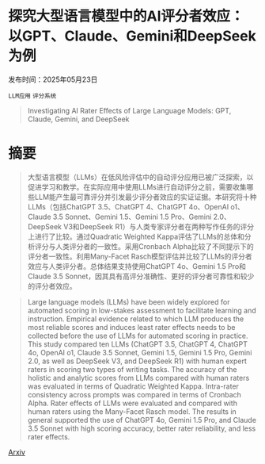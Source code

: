 # 探究大型语言模型中的AI评分者效应：以GPT、Claude、Gemini和DeepSeek为例

发布时间：2025年05月23日

`LLM应用` `评分系统`

> Investigating AI Rater Effects of Large Language Models: GPT, Claude, Gemini, and DeepSeek

# 摘要

> 大型语言模型（LLMs）在低风险评估中的自动评分应用已被广泛探索，以促进学习和教学。在实际应用中使用LLMs进行自动评分之前，需要收集哪些LLM能产生最可靠评分并引发最少评分者效应的实证证据。本研究将十种LLMs（包括ChatGPT 3.5、ChatGPT 4、ChatGPT 4o、OpenAI o1、Claude 3.5 Sonnet、Gemini 1.5、Gemini 1.5 Pro、Gemini 2.0、DeepSeek V3和DeepSeek R1）与人类专家评分者在两种写作任务的评分上进行了比较。通过Quadratic Weighted Kappa评估了LLMs的总体和分析评分与人类评分者的一致性。采用Cronbach Alpha比较了不同提示下的评分者一致性。利用Many-Facet Rasch模型评估并比较了LLMs的评分者效应与人类评分者。总体结果支持使用ChatGPT 4o、Gemini 1.5 Pro和Claude 3.5 Sonnet，因其具有高评分准确性、更好的评分者可靠性和较少的评分者效应。

> Large language models (LLMs) have been widely explored for automated scoring in low-stakes assessment to facilitate learning and instruction. Empirical evidence related to which LLM produces the most reliable scores and induces least rater effects needs to be collected before the use of LLMs for automated scoring in practice. This study compared ten LLMs (ChatGPT 3.5, ChatGPT 4, ChatGPT 4o, OpenAI o1, Claude 3.5 Sonnet, Gemini 1.5, Gemini 1.5 Pro, Gemini 2.0, as well as DeepSeek V3, and DeepSeek R1) with human expert raters in scoring two types of writing tasks. The accuracy of the holistic and analytic scores from LLMs compared with human raters was evaluated in terms of Quadratic Weighted Kappa. Intra-rater consistency across prompts was compared in terms of Cronbach Alpha. Rater effects of LLMs were evaluated and compared with human raters using the Many-Facet Rasch model. The results in general supported the use of ChatGPT 4o, Gemini 1.5 Pro, and Claude 3.5 Sonnet with high scoring accuracy, better rater reliability, and less rater effects.

[Arxiv](https://arxiv.org/abs/2505.18486)